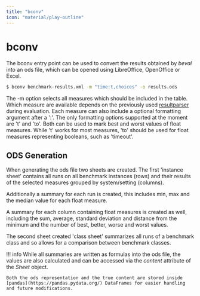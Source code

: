 ```yaml
---
title: "bconv"
icon: "material/play-outline"
---
```


# bconv

The bconv entry point can be used to convert the results obtained by *beval* into an ods file, which can be opened using LibreOffice, OpenOffice or Excel. 

```bash
$ bconv benchmark-results.xml -m "time:t,choices" -o results.ods
```

The -m option selects all measures which should be included in the table. Which measure are available depends on the previously used [resultparser](../beval/index.md#resultparser) during evaluation. Each measure can also include a optional formatting argument after a ':'. The only formatting options supported at the moment are 't' and 'to'. Both can be used to mark best and worst values of float measures. While 't' works for most measures, 'to' should be used for float measures representing booleans, such as 'timeout'.

## ODS Generation

When generating the ods file two sheets are created. The first 'instance sheet' contains all runs on all benchmark instances (rows) and their results of the selected measures grouped by system/setting (columns). 

Additionally a summary for each run is created, this includes min, max and the median value for each float measure. 

A summary for each column containing float measures is created as well, including the sum, average, standard deviation and distance from the minimum and the number of best, better, worse and worst values.

The second sheet created 'class sheet' summarizes all runs of a benchmark class and so allows for a comparison between benchmark classes.

!!! info
    While all summaries are written as formulas into the ods file, the values are also calculated and can be accessed via the *content* attribute of the *Sheet* object.

    Both the ods representation and the true content are stored inside [pandas](https://pandas.pydata.org/) DataFrames for easier handling and future modifications.
